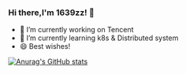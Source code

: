 ### Hi there,I'm 1639zz! 👋

<!--
**1639zz/1639zz** is a ✨ _special_ ✨ repository because its `README.md` (this file) appears on your GitHub profile.

Here are some ideas to get you started:

- 🔭 I’m currently working on Tencent
- 🌱 I’m currently learning Mysql & Distributed system
- 😄 Best wishes!
- ⚡ 
-->
- 🔭 I’m currently working on Tencent
- 🌱 I’m currently learning k8s & Distributed system
- 😄 Best wishes!


[![Anurag's GitHub stats](https://github-readme-stats.vercel.app/api?username=1639zz)](https://github.com/anuraghazra/github-readme-stats)
